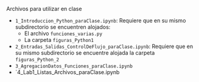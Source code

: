 Archivos para utilizar en clase

* `1_Introduccion_Python_paraClase.ipynb`: Requiere que en su mismo subdirectorio se encuentren alojados:
  * El archivo `funciones_varias.py`
  * La carpeta `figuras_Python1`
* `2_Entradas_Salidas_ControlDeFlujo_paraClase.ipynb`: Requiere que en su mismo subdirectorio se encuentre alojada la carpeta `figuras_Python_2`
* `3_AgregacionDatos_Funciones_paraClase.ipynb`
* `4_Lab1_Listas_Archivos_paraClase.ipynb
